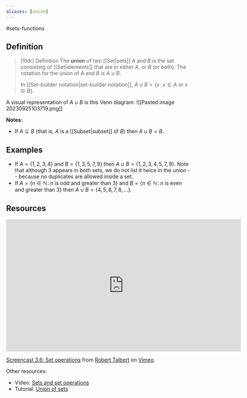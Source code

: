 ```yaml
---
aliases: [union]
--- 
```


#sets-functions 

## Definition 

> [!tldr] Definition
> The **union** of two [[Set|sets]] $A$ and $B$ is the set consisting of [[Set|elements]] that are in either $A$, or $B$ (or both). The notation for the union of $A$ and $B$ is $A \cup B$. 
> 
> In [[Set-builder notation|set-builder notation]], $A \cup B = \{x \, : \, x \in A \ \text{or} \ x \in B\}$.

A visual representation of $A \cup B$ is this Venn diagram: 
![[Pasted image 20230925103719.png]]


**Notes:**
- If $A \subseteq B$ (that is, $A$ is a [[Subset|subset]] of $B$) then $A \cup B = B$. 

## Examples 
- If $A = \{1,2,3,4\}$ and $B = \{1,3,5,7,9\}$ then $A \cup B = \{1,2,3,4,5,7,9\}$. Note that although $3$ appears in both sets, we do not list it twice in the union -- because no duplicates are allowed inside a set. 
- If $A = \{n \in \mathbb{N} \, : \, n \ \text{is odd and greater than 3}\}$ and $B =  \{n \in \mathbb{N}  \, : \, n \ \text{is even and greater than 3}\}$ then $A \cup B = \{4,5,6,7,8,\dots\}$. 

## Resources 
<iframe src="https://player.vimeo.com/video/606600971?h=e256db4c8a" width="640" height="360" frameborder="0" allow="autoplay; fullscreen; picture-in-picture" allowfullscreen></iframe>
<p><a href="https://vimeo.com/606600971">Screencast 3.6: Set operations</a> from <a href="https://vimeo.com/user132700952">Robert Talbert</a> on <a href="https://vimeo.com">Vimeo</a>.</p>

Other resources: 
- Video: [Sets and set operations](https://www.youtube.com/watch?v=QiOfsWm3peE&list=PL2419488168AE7001&index=64&pp=iAQB)
- Tutorial: [Union of sets](https://www.cuemath.com/algebra/union-of-sets/)
